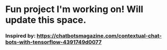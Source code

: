 # Fun project I'm working on! Will update this space.
### Inspired by: https://chatbotsmagazine.com/contextual-chat-bots-with-tensorflow-4391749d0077 
